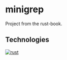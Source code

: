 # minigrep
Project from the rust-book.
## Technologies
[![rust](https://img.shields.io/badge/-rust-000?logo=%22Rust%22)](https://www.rust-lang.org/)
